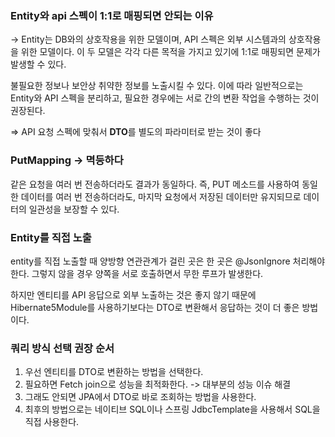 ### Entity와 api 스펙이 1:1로 매핑되면 안되는 이유

→ Entity는 DB와의 상호작용을 위한 모델이며, API 스펙은 외부 시스템과의 상호작용을 위한 모델이다. 이 두 모델은 각각 다른 목적을 가지고 있기에 1:1로 매핑되면 문제가 발생할 수 있다.

불필요한 정보나 보안상 취약한 정보를 노출시킬 수 있다. 이에 따라 일반적으로는 Entity와 API 스펙을 분리하고, 필요한 경우에는 서로 간의 변환 작업을 수행하는 것이 권장된다.

⇒ API 요청 스펙에 맞춰서 **DTO**를 별도의 파라미터로 받는 것이 좋다

### PutMapping → 멱등하다

같은 요청을 여러 번 전송하더라도 결과가 동일하다. 즉, PUT 메소드를 사용하여 동일한 데이터를 여러 번 전송하더라도, 마지막 요청에서 저장된 데이터만 유지되므로 데이터의 일관성을 보장할 수 있다.

### Entity를 직접 노출

entity를 직접 노출할 때 양방향 연관관계가 걸린 곳은 한 곳은 @JsonIgnore 처리해야한다. 그렇지 않을 경우 양쪽을 서로 호출하면서 무한 루프가 발생한다.

하지만 엔티티를 API 응답으로 외부 노출하는 것은 좋지 않기 때문에 Hibernate5Module를 사용하기보다는 DTO로 변환해서 응답하는 것이 더 좋은 방법이다.

### 쿼리 방식 선택 권장 순서
1. 우선 엔티티를 DTO로 변환하는 방법을 선택한다. 
2. 필요하면 Fetch join으로 성능을 최적화한다. -> 대부분의 성능 이슈 해결
3. 그래도 안되면 JPA에서 DTO로 바로 조회하는 방법을 사용한다.
4. 최후의 방법으로는 네이티브 SQL이나 스프링 JdbcTemplate을 사용해서 SQL을 직접 사용한다.